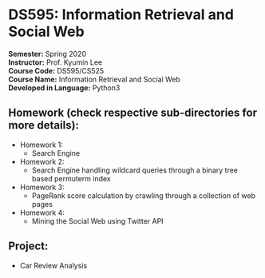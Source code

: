 # DS595: Information Retrieval and Social Web

**Semester:** Spring 2020 <br />
**Instructor:** Prof. Kyumin Lee <br />
**Course Code:** DS595/CS525 <br />
**Course Name:** Information Retrieval and Social Web <br />
**Developed in Language:** Python3

## Homework (check respective sub-directories for more details):
* Homework 1:
	* Search Engine
* Homework 2:
	* Search Engine handling wildcard queries through a binary tree based permuterm index
* Homework 3:
	* PageRank score calculation by crawling through a collection of web pages
* Homework 4:
	* Mining the Social Web using Twitter API
	
## Project:
* Car Review Analysis